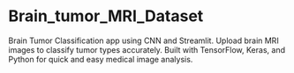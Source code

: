 # Brain_tumor_MRI_Dataset
Brain Tumor Classification app using CNN and Streamlit. Upload brain MRI images to classify tumor types accurately. Built with TensorFlow, Keras, and Python for quick and easy medical image analysis.
